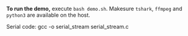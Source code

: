 __To run the demo,__ execute `bash demo.sh`. Makesure `tshark`,
`ffmpeg` and `python3` are available on the host.

Serial code:
gcc -o serial_stream serial_stream.c

